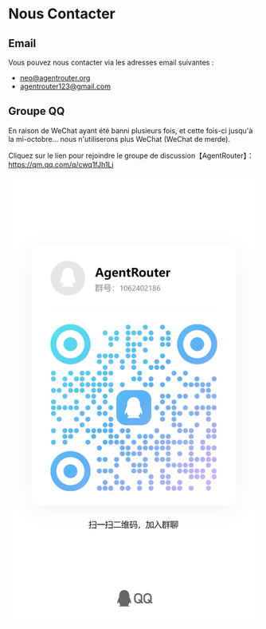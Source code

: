 # Nous Contacter

## Email

Vous pouvez nous contacter via les adresses email suivantes :

- neo@agentrouter.org
- agentrouter123@gmail.com

## Groupe QQ

En raison de WeChat ayant été banni plusieurs fois, et cette fois-ci jusqu'à la mi-octobre... nous n'utiliserons plus WeChat (WeChat de merde).

Cliquez sur le lien pour rejoindre le groupe de discussion【AgentRouter】：https://qm.qq.com/q/cwq1fJh1Li

![](./img/qqgroup.jpg)